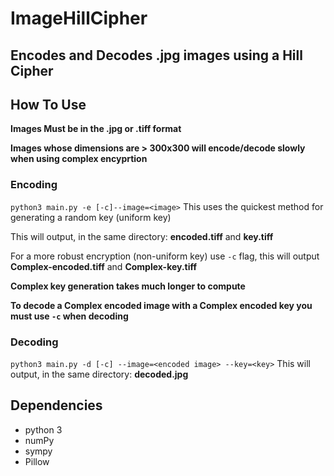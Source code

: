 # ImageHillCipher
## Encodes and Decodes .jpg images using a Hill Cipher

## How To Use
**Images Must be in the .jpg or .tiff format**

**Images whose dimensions are > 300x300 will encode/decode slowly when using complex encyprtion**

### Encoding
`python3 main.py -e [-c]--image=<image>`
This uses the quickest method for generating a random key (uniform key)

This will output, in the same directory: **encoded.tiff** and **key.tiff**

For a more robust encryption (non-uniform key) use `-c` flag, this will output **Complex-encoded.tiff** and **Complex-key.tiff**  

**Complex key generation takes much longer to compute**

**To decode a Complex encoded image with a Complex encoded key you must use `-c` when decoding**



### Decoding

`python3 main.py -d [-c] --image=<encoded image> --key=<key>`
This will output, in the same directory: **decoded.jpg**

## Dependencies
- python 3
- numPy
- sympy
- Pillow
